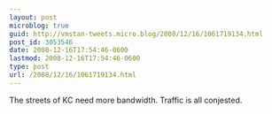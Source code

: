 ```yaml
---
layout: post
microblog: true
guid: http://vmstan-tweets.micro.blog/2008/12/16/1061719134.html
post_id: 3053546
date: 2008-12-16T17:54:46-0600
lastmod: 2008-12-16T17:54:46-0600
type: post
url: /2008/12/16/1061719134.html
---
```

The streets of KC need more bandwidth. Traffic is all conjested.
